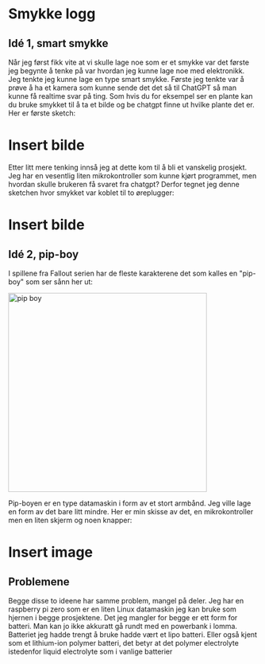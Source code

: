 # Smykke logg

## Idé 1, smart smykke

Når jeg først fikk vite at vi skulle lage noe som er et smykke var det første jeg begynte å tenke på var hvordan jeg kunne lage noe med elektronikk.  
Jeg tenkte jeg kunne lage en type smart smykke. Første jeg tenkte var å prøve å ha et kamera som kunne sende det det så til ChatGPT så man kunne få realtime svar på ting. Som hvis du for eksempel ser en plante kan du bruke smykket til å ta et bilde og be chatgpt finne ut hvilke plante det er.  
Her er første sketch:
# Insert bilde

Etter litt mere tenking innså jeg at dette kom til å bli et vanskelig prosjekt. Jeg har en vesentlig liten mikrokontroller som kunne kjørt programmet, men hvordan skulle brukeren få svaret fra chatgpt? Derfor tegnet jeg denne sketchen hvor smykket var koblet til to øreplugger:
# Insert bilde

## Idé 2, pip-boy

I spillene fra Fallout serien har de fleste karakterene det som kalles en "pip-boy" som ser sånn her ut:

<img src="https://www.cnet.com/a/img/resize/88604796f7a4401b74b72b7258d056ace8cfc31d/hub/2012/10/29/85bd157f-cc2e-11e2-9a4a-0291187b029a/pip_1.jpg?auto=webp&fit=crop&height=675&width=1200" alt="pip boy" width="400"/>

Pip-boyen er en type datamaskin i form av et stort armbånd. Jeg ville lage en form av det bare litt mindre. Her er min skisse av det, en mikrokontroller men en liten skjerm og noen knapper:
# Insert image

## Problemene

Begge disse to ideene har samme problem, mangel på deler. Jeg har en raspberry pi zero som er en liten Linux datamaskin jeg kan bruke som hjernen i begge prosjektene. Det jeg mangler for begge er ett form for batteri. Man kan jo ikke akkuratt gå rundt med en powerbank i lomma. Batteriet jeg hadde trengt å bruke hadde vært et lipo batteri. Eller også kjent som et lithium-ion polymer batteri, det betyr at det polymer electrolyte istedenfor liquid electrolyte som i vanlige batterier
